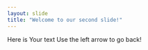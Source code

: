 ```yaml
---
layout: slide
title: "Welcome to our second slide!"
---
```

Here is Your text
Use the left arrow to go back!
